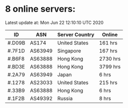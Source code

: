 # 8 online servers:

Latest update at: Mon Jun 22 12:10:10 UTC 2020

| ID | ASN | Server Country | Online |
| -- | --- | -------------- | ------ |
| #.D09B | AS174 | United States | 161 hrs |
| #.7F1D | AS63949 | Singapore | 167 hrs |
| #.B6F8 | AS63888 | Hong Kong | 2730 hrs |
| #.BD3E | AS63888 | Hong Kong | 3799 hrs |
| #.2A79 | AS63949 | Japan | 6 hrs |
| #.1278 | AS23033 | United States | 215 hrs |
| #.33B9 | AS63888 | Hong Kong | 6 hrs |
| #.1F2B | AS49392 | Russia | 8 hrs |

